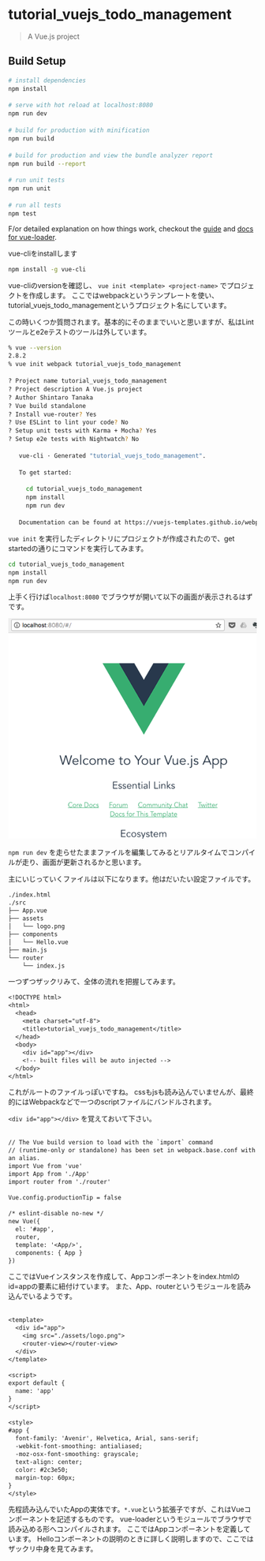 # tutorial_vuejs_todo_management

> A Vue.js project

## Build Setup

``` bash
# install dependencies
npm install

# serve with hot reload at localhost:8080
npm run dev

# build for production with minification
npm run build

# build for production and view the bundle analyzer report
npm run build --report

# run unit tests
npm run unit

# run all tests
npm test
```

F/or detailed explanation on how things work, checkout the [guide](http://vuejs-templates.github.io/webpack/) and [docs for vue-loader](http://vuejs.github.io/vue-loader).


vue-cliをinstallします
```bash
npm install -g vue-cli
```

vue-cliのversionを確認し、 `vue init <template> <project-name>` でプロジェクトを作成します。
ここではwebpackというテンプレートを使い、tutorial_vuejs_todo_managementというプロジェクト名にしています。

この時いくつか質問されます。基本的にそのままでいいと思いますが、私はLintツールとe2eテストのツールは外しています。


```bash
% vue --version
2.8.2
% vue init webpack tutorial_vuejs_todo_management                                       

? Project name tutorial_vuejs_todo_management
? Project description A Vue.js project
? Author Shintaro Tanaka
? Vue build standalone
? Install vue-router? Yes
? Use ESLint to lint your code? No
? Setup unit tests with Karma + Mocha? Yes
? Setup e2e tests with Nightwatch? No

   vue-cli · Generated "tutorial_vuejs_todo_management".

   To get started:

     cd tutorial_vuejs_todo_management
     npm install
     npm run dev

   Documentation can be found at https://vuejs-templates.github.io/webpack
```

`vue init` を実行したディレクトリにプロジェクトが作成されたので、get startedの通りにコマンドを実行してみます。

```bash
cd tutorial_vuejs_todo_management
npm install
npm run dev
```

上手く行けば`localhost:8080` でブラウザが開いて以下の画面が表示されるはずです。

![初期画面](./static/01.png "初期画面")


`npm run dev` を走らせたままファイルを編集してみるとリアルタイムでコンパイルが走り、画面が更新されるかと思います。

主にいじっていくファイルは以下になります。他はだいたい設定ファイルです。

```
./index.html
./src
├── App.vue
├── assets
│   └── logo.png
├── components
│   └── Hello.vue
├── main.js
└── router
    └── index.js
```

一つずつザックリみて、全体の流れを把握してみます。
```html: index.html
<!DOCTYPE html>
<html>
  <head>
    <meta charset="utf-8">
    <title>tutorial_vuejs_todo_management</title>
  </head>
  <body>
    <div id="app"></div>
    <!-- built files will be auto injected -->
  </body>
</html>
```
これがルートのファイルっぽいですね。
cssもjsも読み込んでいませんが、最終的にはWebpackなどで一つのscriptファイルにバンドルされます。

`<div id="app"></div>` を覚えておいて下さい。


```js: src/main.js

// The Vue build version to load with the `import` command
// (runtime-only or standalone) has been set in webpack.base.conf with an alias.
import Vue from 'vue'
import App from './App'
import router from './router'

Vue.config.productionTip = false

/* eslint-disable no-new */
new Vue({
  el: '#app',
  router,
  template: '<App/>',
  components: { App }
})
```

ここではVueインスタンスを作成して、Appコンポーネントをindex.htmlのid=appの要素に紐付けています。
また、App、routerというモジュールを読み込んでいるようです。


```vue: src/App.vue

<template>
  <div id="app">
    <img src="./assets/logo.png">
    <router-view></router-view>
  </div>
</template>

<script>
export default {
  name: 'app'
}
</script>

<style>
#app {
  font-family: 'Avenir', Helvetica, Arial, sans-serif;
  -webkit-font-smoothing: antialiased;
  -moz-osx-font-smoothing: grayscale;
  text-align: center;
  color: #2c3e50;
  margin-top: 60px;
}
</style>
```

先程読み込んでいたAppの実体です。`*.vue`という拡張子ですが、これはVueコンポーネントを記述するものです。
vue-loaderというモジュールでブラウザで読み込める形へコンパイルされます。
ここではAppコンポーネントを定義しています。
Helloコンポーネントの説明のときに詳しく説明しますので、ここではザックリ中身を見てみます。

<template>の中身を見ると、画面のVueのロゴはAppコンポーネントで出力しているようです。
又、<img>タグ下の<router-view>というタグが気になりますね。


```js: src/router/index.js
import Vue from 'vue'
import Router from 'vue-router'
import Hello from '@/components/Hello'

Vue.use(Router)

export default new Router({
  routes: [
    {
      path: '/',
      name: 'Hello',
      component: Hello
    }
  ]
})
```
router-viewの実体はここで定義されています。vue-routerはルーティングと、それに対応するコンポーネントを決めています。
ここでは`/` にアクセスした時、Helloコンポーネントを出力するように設定しています。ルーティングを追加するのは簡単で、routesの配列にオブジェクトを追加していくだけです。
ここではHogeコンポーネントがあると仮定し、`/hoge` にアクセスした時Hogeコンポーネントを返すルーティングを設定する例を示します。

```js
export default new Router({
  routes: [
    {
      path: '/',
      name: 'Hello',
      component: Hello
    },
    {
      path: '/hoge',
      name: 'Hoge',
      component: Hoge
    }
  ]
})
```


router-viewではルートにアクセスしたとき、Helloコンポーネントを出力していることが分かりました。
Helloコンポーネントを見てみます。

```vue: src/components/Hello.vue
<template>
  <div class="hello">
    <h1>{{ msg }}</h1>
    <h2>Essential Links</h2>
    <ul>
      <li><a href="https://vuejs.org" target="_blank">Core Docs</a></li>
      <li><a href="https://forum.vuejs.org" target="_blank">Forum</a></li>
      <li><a href="https://chat.vuejs.org" target="_blank">Community Chat</a></li>
      <li><a href="https://twitter.com/vuejs" target="_blank">Twitter</a></li>
      <br>
      <li><a href="http://vuejs-templates.github.io/webpack/" target="_blank">Docs for This Template</a></li>
    </ul>
    <h2>Ecosystem</h2>
    <ul>
      <li><a href="http://router.vuejs.org/" target="_blank">vue-router</a></li>
      <li><a href="http://vuex.vuejs.org/" target="_blank">vuex</a></li>
      <li><a href="http://vue-loader.vuejs.org/" target="_blank">vue-loader</a></li>
      <li><a href="https://github.com/vuejs/awesome-vue" target="_blank">awesome-vue</a></li>
    </ul>
  </div>
</template>

<script>
export default {
  name: 'hello',
  data () {
    return {
      msg: 'Welcome to Your Vue.js App'
    }
  }
}
</script>

<!-- Add "scoped" attribute to limit CSS to this component only -->
<style scoped>
h1, h2 {
  font-weight: normal;
}

ul {
  list-style-type: none;
  padding: 0;
}

li {
  display: inline-block;
  margin: 0 10px;
}

a {
  color: #42b983;
}
</style>
```

少々長いので、3つに分割してみます。
```html
<template>
  <div class="hello">
    <h1>{{ msg }}</h1>
    <h2>Essential Links</h2>
    <ul>
      <li><a href="https://vuejs.org" target="_blank">Core Docs</a></li>
      <li><a href="https://forum.vuejs.org" target="_blank">Forum</a></li>
      <li><a href="https://chat.vuejs.org" target="_blank">Community Chat</a></li>
      <li><a href="https://twitter.com/vuejs" target="_blank">Twitter</a></li>
      <br>
      <li><a href="http://vuejs-templates.github.io/webpack/" target="_blank">Docs for This Template</a></li>
    </ul>
    <h2>Ecosystem</h2>
    <ul>
      <li><a href="http://router.vuejs.org/" target="_blank">vue-router</a></li>
      <li><a href="http://vuex.vuejs.org/" target="_blank">vuex</a></li>
      <li><a href="http://vue-loader.vuejs.org/" target="_blank">vue-loader</a></li>
      <li><a href="https://github.com/vuejs/awesome-vue" target="_blank">awesome-vue</a></li>
    </ul>
  </div>
</template>
```
画面下部のリンクはこの部分に記述されているようです。`{{ msg }}` や`<template>` を除けば普通のhtmlですね。

```html
<script>
export default {
  name: 'hello',
  data () {
    return {
      msg: 'Welcome to Your Vue.js App'
    }
  }
}
</script>
```
`<script>` タグで囲われているのでjsっぽいですね。上で出てきた`{{ msg }}` もここで定義されている感じです。

```html
<!-- Add "scoped" attribute to limit CSS to this component only -->
<style scoped>
h1, h2 {
  font-weight: normal;
}

ul {
  list-style-type: none;
  padding: 0;
}

li {
  display: inline-block;
  margin: 0 10px;
}

a {
  color: #42b983;
}
</style>
```
ここも`<style>` タグで囲われているので普通のcssっぽいですね。`scoped` というプロパティが気になるくらいでしょうか。

ひと通り見終えたので、このコンポーネントで行っているであろうことをまとめてみます。
* `<template>` にhtml構造の記述
* `<script>` にjsを記述　html中に書かれているmsgもここで定義
* `<style>` にcssを記述

上記の3点をひとまとめにして`*.vue` というファイルとしているようです。

html、js、cssは分けて記載するのが一般的ですが、コンポーネントという考えでは、それらをまとめて記述することで、再利用性や、見通しを良くしています。
責務の分担という意味ではオブジェクト指向的でもあります。

Vueコンポーネントの詳細は以下のドキュメントを参照下さい。

[Vue Component の仕様](https://vue-loader.vuejs.org/ja/start/spec.html)

ざっくり解説すると、

`<template>`タグは文字列に展開され、Vueコンポーネントのtemplateオプションに渡されます。

また、`<style>` タグでは`scoped` を指定することでscoped cssを実現しています。この`<style>` タグに書かれたCSSは、このコンポーネントの中でのみ適用されます。
なのでBEMほどカッチリとしたCSSを書かなくてもOKです（ただし一貫性は持ったほうが良いと思いますし、タグ指定よりclassやid指定のほうが速いです）

[スコープ付き CSS](https://vue-loader.vuejs.org/ja/features/scoped-css.html)


`<script>`タグではVueコンポーネントのオプションのオブジェクトをエクスポートします。vue-loaderを通して実体はVueインスタンスが作られます。

```vue
new Vue({
  name: 'app'
})
```


ここではVueコンポーネントに渡す引数として、dataを渡しています。
このときdataは
* 関数であること
* コンポーネントで扱いたいデータをオブジェクトに定義し、returnする

ことで定義したデータは`<template>` の中で`{{ }}`を囲うことで出力することができます。

画面に出力されている`Welcome to Your Vue.js App` はVueインスタンスの中に定義されたmsgを出力していることがわかります。


ちなみにdataオプションは以下のように書くことも可能です。
```js
// OK
data: function () {
    return {
      msg: 'Welcome to Your Vue.js App'
    }
  }
```

このときアロー関数を使わないようにしましょう、変数のスコープが変わってしまうため推奨されません。

[インスタンス内において、アロー関数の「this」はインスタンスを参照しない](http://nayucolony.hatenablog.com/entry/2017/05/31/232024)
```js
// NG
data: () => {
    return {
      msg: 'Welcome to Your Vue.js App'
    }
  }
```

```bash
npm install sass-loader node-sass --save-dev
```


